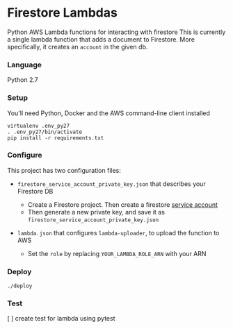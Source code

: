 # Firestore Lambdas
Python AWS Lambda functions for interacting with firestore
This is currently a single lambda function that adds a document to Firestore. More specifically, it creates an `account` in the given db. 

### Language
Python 2.7

### Setup
You'll need Python, Docker and the AWS command-line client installed
```
virtualenv .env_py27
. .env_py27/bin/activate
pip install -r requirements.txt
```

### Configure
This project has two configuration files:
 - `firestore_service_account_private_key.json` that describes your Firestore DB
     + Create a Firestore project. Then create a firestore [service account](https://console.firebase.google.com/u/1/project/chinavasion-sync/settings/serviceaccounts/adminsdk) 
     + Then generate a new private key, and save it as `firestore_service_account_private_key.json`

 - `lambda.json` that configures `lambda-uploader`, to upload the function to AWS
     + Set the `role` by replacing `YOUR_LAMBDA_ROLE_ARN` with your ARN

### Deploy
`./deploy`

### Test
[ ] create test for lambda using pytest
